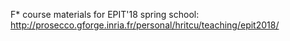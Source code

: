 F* course materials for EPIT'18 spring school:
http://prosecco.gforge.inria.fr/personal/hritcu/teaching/epit2018/
